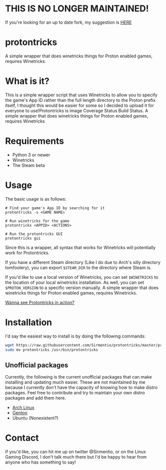 # THIS IS NO LONGER MAINTAINED!
If you're looking for an up to date fork, my suggestion is [HERE](https://github.com/Matoking/protontricks)


# protontricks
A simple wrapper that does winetricks things for Proton enabled games, requires Winetricks.

# What is it?
This is a simple wrapper script that uses Winetricks to allow you to specify the game's App ID rather than the full length directory to the Proton prefix itself, I thought this would be easier for some so I decided to upload it for everyone to use!Protontricks is image Coverage Status Build Status. A simple wrapper that does winetricks things for Proton enabled games, requires Winetricks

# Requirements
* Python 3 or newer
* Winetricks
* The Steam beta

# Usage
The basic usage is as follows:

```
# Find your game's App ID by searching for it
protontricks -s <GAME NAME>

# Run winetricks for the game
protontricks <APPID> <ACTIONS>

# Run the protontricks GUI
protontricks gui
```

Since this is a wrapper, all syntax that works for Winetricks will potentially work for Protontricks.

If you have a different Steam directory (Like I do due to Arch's silly directory tomfoolery), you can export ``$STEAM_DIR`` to the directory where Steam is.

If you'd like to use a local version of Winetricks, you can set ``$WINETRICKS`` to the location of your local winetricks installation. As well, you can set ``$PROTON_VERSION`` to a specific version manually.
A simple wrapper that does winetricks things for Proton enabled games, requires Winetricks.

[Wanna see Protontricks in action?](https://asciinema.org/a/i2uqz1uZXYACl9NAHYbuZ3TCT)

# Installation
I'd say the easiest way to install is by doing the following commands:
```sh
wget https://raw.githubusercontent.com/Sirmentio/protontricks/master/protontricks && chmod +x protontricks
sudo mv protontricks /usr/bin/protontricks
```
## Unofficial packages
Currently, the following is the current unofficial packages that can make installing and updating much easier. These are not maintained by me because I currently don't have the capacity of knowing how to make distro packages. Feel free to contribute and try to maintain your own distro packages and add them here.
* [Arch Linux](https://aur.archlinux.org/packages/protontricks-git/)
* [Gentoo](https://gpo.zugaina.org/app-emulation/protontricks)
* Ubuntu (Nonexistent?)

# Contact
If you'd like, you can hit me up on twitter @Sirmentio, or on the Linux Gaming Discord, I don't talk much there but I'd be happy to hear from anyone who has something to say!
